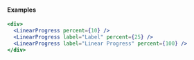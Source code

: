 #### **Examples** ####

``` jsx
<div>
  <LinearProgress percent={10} />
  <LinearProgress label="Label" percent={25} />
  <LinearProgress label="Linear Progress" percent={100} />
</div>
```
